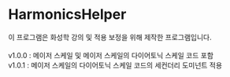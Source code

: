 # HarmonicsHelper
이 프로그램은 화성학 강의 및 적용 보정을 위해 제작한 프로그램입니다.
<br><br>
v1.0.0 : 메이저 스케일 및 메이저 스케일의 다이어토닉 스케일 코드 포함
<br>v1.0.1 : 메이저 스케일의 다이어토닉 스케일 코드의 세컨더리 도미넌트 적용

